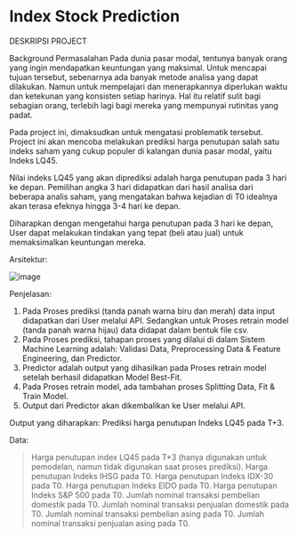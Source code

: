 # Index Stock Prediction

DESKRIPSI PROJECT

Background Permasalahan
Pada dunia pasar modal, tentunya banyak orang yang ingin mendapatkan keuntungan yang maksimal. Untuk mencapai tujuan tersebut, sebenarnya ada banyak metode analisa yang dapat dilakukan. Namun untuk mempelajari dan menerapkannya diperlukan waktu dan ketekunan yang konsisten setiap harinya. Hal itu relatif sulit bagi sebagian orang, terlebih lagi bagi mereka yang mempunyai rutinitas yang padat.

Pada project ini, dimaksudkan untuk mengatasi problematik tersebut. Project ini akan mencoba melakukan prediksi harga penutupan salah satu indeks saham yang cukup populer di kalangan dunia pasar modal, yaitu Indeks LQ45.

Nilai indeks LQ45 yang akan diprediksi adalah harga penutupan pada 3 hari ke depan. Pemilihan angka 3 hari didapatkan dari hasil analisa dari beberapa analis saham, yang mengatakan bahwa kejadian di T0 idealnya akan terasa efeknya hingga 3-4 hari ke depan.

Diharapkan dengan mengetahui harga penutupan pada 3 hari ke depan, User dapat melakukan tindakan yang tepat (beli atau jual) untuk memaksimalkan keuntungan mereka.

Arsitektur:

![image](https://github.com/diyouva/StockPredict_LQ45/assets/82955663/07651e66-222f-47ca-bc3b-e1ac14372da4)

Penjelasan:

1. Pada Proses prediksi (tanda panah warna biru dan merah) data input didapatkan dari User melalui API. Sedangkan untuk Proses retrain model (tanda panah warna hijau) data didapat dalam bentuk file csv.
2. Pada Proses prediksi, tahapan proses yang dilalui di dalam Sistem Machine Learning adalah: Validasi Data, Preprocessing Data & Feature Engineering, dan Predictor.
3. Predictor adalah output yang dihasilkan pada Proses retrain model setelah berhasil didapatkan Model Best-Fit.
4. Pada Proses retrain model, ada tambahan proses Splitting Data, Fit & Train Model.
5. Output dari Predictor akan dikembalikan ke User melalui API.

Output yang diharapkan: Prediksi harga penutupan Indeks LQ45 pada T+3.

Data:

> Harga penutupan index LQ45 pada T+3 (hanya digunakan untuk pemodelan, namun tidak digunakan saat proses prediksi).
> Harga penutupan Indeks IHSG pada T0.
> Harga penutupan Indeks IDX-30 pada T0.
> Harga penutupan Indeks EIDO pada T0.
> Harga penutupan Indeks S&P 500 pada T0.
> Jumlah nominal transaksi pembelian domestik pada T0.
> Jumlah nominal transaksi penjualan domestik pada T0.
> Jumlah nominal transaksi pembelian asing pada T0.
> Jumlah nominal transaksi penjualan asing pada T0.
